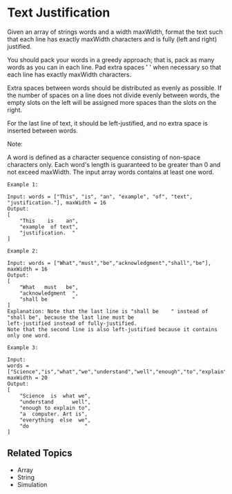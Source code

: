 # Text Justification

Given an array of strings words and a width maxWidth, format the text such that each line has exactly maxWidth
characters and is fully (left and right) justified.

You should pack your words in a greedy approach; that is, pack as many words as you can in each line. Pad extra
spaces ' ' when necessary so that each line has exactly maxWidth characters.

Extra spaces between words should be distributed as evenly as possible. If the number of spaces on a line does not
divide evenly between words, the empty slots on the left will be assigned more spaces than the slots on the right.

For the last line of text, it should be left-justified, and no extra space is inserted between words.

Note:

A word is defined as a character sequence consisting of non-space characters only.
Each word's length is guaranteed to be greater than 0 and not exceed maxWidth.
The input array words contains at least one word.

```text
Example 1:

Input: words = ["This", "is", "an", "example", "of", "text", "justification."], maxWidth = 16
Output:
[
    "This    is    an",
    "example  of text",
    "justification.  "
]
```

```text
Example 2:

Input: words = ["What","must","be","acknowledgment","shall","be"], maxWidth = 16
Output:
[
    "What   must   be",
    "acknowledgment  ",
    "shall be        "
]
Explanation: Note that the last line is "shall be    " instead of "shall be", because the last line must be
left-justified instead of fully-justified.
Note that the second line is also left-justified because it contains only one word.
```

```text
Example 3:

Input:
words = ["Science","is","what","we","understand","well","enough","to","explain","to","a","computer.","Art","is","everything","else","we","do"],
maxWidth = 20
Output:
[
    "Science  is  what we",
    "understand      well",
    "enough to explain to",
    "a  computer. Art is",
    "everything  else  we",
    "do                  "
]
```

## Related Topics

- Array
- String
- Simulation
